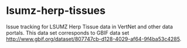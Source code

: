 # lsumz-herp-tissues
Issue tracking for LSUMZ Herp Tissue data in VertNet and other data portals. This data set corresponds to GBIF data set http://www.gbif.org/dataset/807747cb-d128-4029-af64-9f4ba53c4285.
